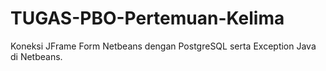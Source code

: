 # TUGAS-PBO-Pertemuan-Kelima
Koneksi JFrame Form Netbeans dengan PostgreSQL serta Exception Java di Netbeans.

